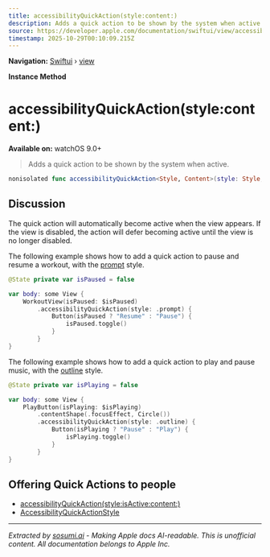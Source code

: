 ```yaml
---
title: accessibilityQuickAction(style:content:)
description: Adds a quick action to be shown by the system when active.
source: https://developer.apple.com/documentation/swiftui/view/accessibilityquickaction(style:content:)
timestamp: 2025-10-29T00:10:09.215Z
---
```


**Navigation:** [Swiftui](/documentation/swiftui) › [view](/documentation/swiftui/view)

**Instance Method**

# accessibilityQuickAction(style:content:)

**Available on:** watchOS 9.0+

> Adds a quick action to be shown by the system when active.

```swift
nonisolated func accessibilityQuickAction<Style, Content>(style: Style, @ViewBuilder content: () -> Content) -> some View where Style : AccessibilityQuickActionStyle, Content : View
```

## Discussion

The quick action will automatically become active when the view appears. If the view is disabled, the action will defer becoming active until the view is no longer disabled.

The following example shows how to add a quick action to pause and resume a workout, with the [prompt](/documentation/swiftui/accessibilityquickactionstyle/prompt) style.

```swift
@State private var isPaused = false

var body: some View {
    WorkoutView(isPaused: $isPaused)
        .accessibilityQuickAction(style: .prompt) {
            Button(isPaused ? "Resume" : "Pause") {
                isPaused.toggle()
            }
        }
}
```

The following example shows how to add a quick action to play and pause music, with the [outline](/documentation/swiftui/accessibilityquickactionstyle/outline) style.

```swift
@State private var isPlaying = false

var body: some View {
    PlayButton(isPlaying: $isPlaying)
        .contentShape(.focusEffect, Circle())
        .accessibilityQuickAction(style: .outline) {
            Button(isPlaying ? "Pause" : "Play") {
                isPlaying.toggle()
            }
        }
}
```

## Offering Quick Actions to people

- [accessibilityQuickAction(style:isActive:content:)](/documentation/swiftui/view/accessibilityquickaction(style:isactive:content:))
- [AccessibilityQuickActionStyle](/documentation/swiftui/accessibilityquickactionstyle)

---

*Extracted by [sosumi.ai](https://sosumi.ai) - Making Apple docs AI-readable.*
*This is unofficial content. All documentation belongs to Apple Inc.*
